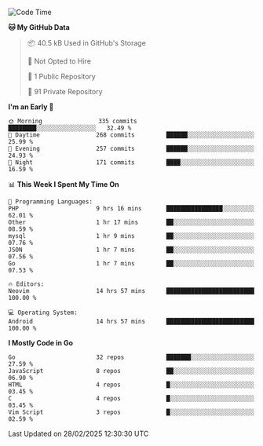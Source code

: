 
<!--START_SECTION:waka-->
![Code Time](http://img.shields.io/badge/Code%20Time-5%2C756%20hrs%2029%20mins-blue)

**🐱 My GitHub Data** 

> 📦 40.5 kB Used in GitHub's Storage 
 > 
> 🚫 Not Opted to Hire
 > 
> 📜 1 Public Repository 
 > 
> 🔑 91 Private Repository 
 > 
**I'm an Early 🐤** 

```text
🌞 Morning                335 commits         ████████░░░░░░░░░░░░░░░░░   32.49 % 
🌆 Daytime                268 commits         ██████░░░░░░░░░░░░░░░░░░░   25.99 % 
🌃 Evening                257 commits         ██████░░░░░░░░░░░░░░░░░░░   24.93 % 
🌙 Night                  171 commits         ████░░░░░░░░░░░░░░░░░░░░░   16.59 % 
```


📊 **This Week I Spent My Time On** 

```text
💬 Programming Languages: 
PHP                      9 hrs 16 mins       ████████████████░░░░░░░░░   62.01 % 
Other                    1 hr 17 mins        ██░░░░░░░░░░░░░░░░░░░░░░░   08.59 % 
mysql                    1 hr 9 mins         ██░░░░░░░░░░░░░░░░░░░░░░░   07.76 % 
JSON                     1 hr 7 mins         ██░░░░░░░░░░░░░░░░░░░░░░░   07.56 % 
Go                       1 hr 7 mins         ██░░░░░░░░░░░░░░░░░░░░░░░   07.53 % 

🔥 Editors: 
Neovim                   14 hrs 57 mins      █████████████████████████   100.00 % 

💻 Operating System: 
Android                  14 hrs 57 mins      █████████████████████████   100.00 % 
```

**I Mostly Code in Go** 

```text
Go                       32 repos            ███████░░░░░░░░░░░░░░░░░░   27.59 % 
JavaScript               8 repos             ██░░░░░░░░░░░░░░░░░░░░░░░   06.90 % 
HTML                     4 repos             █░░░░░░░░░░░░░░░░░░░░░░░░   03.45 % 
C                        4 repos             █░░░░░░░░░░░░░░░░░░░░░░░░   03.45 % 
Vim Script               3 repos             █░░░░░░░░░░░░░░░░░░░░░░░░   02.59 % 
```




 Last Updated on 28/02/2025 12:30:30 UTC
<!--END_SECTION:waka-->
